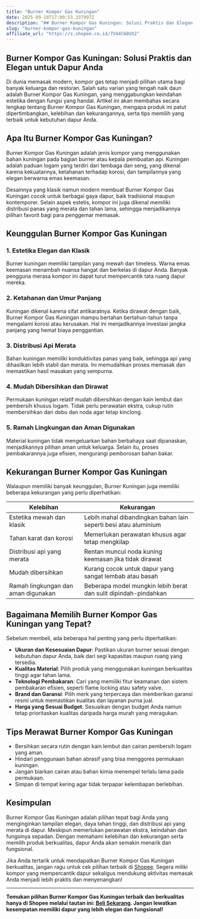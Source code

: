 ```yaml
---
title: "Burner Kompor Gas Kuningan"
date: 2025-09-18T17:09:53.337997Z
description: "## Burner Kompor Gas Kuningan: Solusi Praktis dan Elegan untuk Dapur Anda..."
slug: "burner-kompor-gas-kuningan"
affiliate_url: "https://s.shopee.co.id/7V44C68VX2"
---
```

## Burner Kompor Gas Kuningan: Solusi Praktis dan Elegan untuk Dapur Anda

Di dunia memasak modern, kompor gas tetap menjadi pilihan utama bagi banyak keluarga dan restoran. Salah satu varian yang tengah naik daun adalah Burner Kompor Gas Kuningan, yang menggabungkan keindahan estetika dengan fungsi yang handal. Artikel ini akan membahas secara lengkap tentang Burner Kompor Gas Kuningan, mengapa produk ini patut dipertimbangkan, kelebihan dan kekurangannya, serta tips memilih yang terbaik untuk kebutuhan dapur Anda.

## Apa Itu Burner Kompor Gas Kuningan?

Burner Kompor Gas Kuningan adalah jenis kompor yang menggunakan bahan kuningan pada bagian burner atau kepala pembuatan api. Kuningan adalah paduan logam yang terdiri dari tembaga dan seng, yang dikenal karena kekuatannya, ketahanan terhadap korosi, dan tampilannya yang elegan berwarna emas keemasan.

Desainnya yang klasik namun modern membuat Burner Kompor Gas Kuningan cocok untuk berbagai gaya dapur, baik tradisional maupun kontemporer. Selain aspek estetis, kompor ini juga dikenal memiliki distribusi panas yang merata dan tahan lama, sehingga menjadikannya pilihan favorit bagi para penggemar memasak.

## Keunggulan Burner Kompor Gas Kuningan

### 1. Estetika Elegan dan Klasik

Burner kuningan memiliki tampilan yang mewah dan timeless. Warna emas keemasan menambah nuansa hangat dan berkelas di dapur Anda. Banyak pengguna merasa kompor ini dapat turut mempercantik tata ruang dapur mereka.

### 2. Ketahanan dan Umur Panjang

Kuningan dikenal karena sifat antikaratnya. Ketika dirawat dengan baik, Burner Kompor Gas Kuningan mampu bertahan bertahun-tahun tanpa mengalami korosi atau kerusakan. Hal ini menjadikannya investasi jangka panjang yang hemat biaya penggantian.

### 3. Distribusi Api Merata

Bahan kuningan memiliki konduktivitas panas yang baik, sehingga api yang dihasilkan lebih stabil dan merata. Ini memudahkan proses memasak dan memastikan hasil masakan yang sempurna.

### 4. Mudah Dibersihkan dan Dirawat

Permukaan kuningan relatif mudah dibersihkan dengan kain lembut dan pembersih khusus logam. Tidak perlu perawatan ekstra, cukup rutin membersihkan dari debu dan noda agar tetap kinclong.

### 5. Ramah Lingkungan dan Aman Digunakan

Material kuningan tidak mengeluarkan bahan berbahaya saat dipanaskan, menjadikannya pilihan aman untuk keluarga. Selain itu, proses pembakarannya juga efisien, mengurangi pemborosan bahan bakar.

## Kekurangan Burner Kompor Gas Kuningan

Walaupun memiliki banyak keunggulan, Burner Kuningan juga memiliki beberapa kekurangan yang perlu diperhatikan:

| Kelebihan                                | Kekurangan                                         |
|-------------------------------------------|-----------------------------------------------------|
| Estetika mewah dan klasik                | Lebih mahal dibandingkan bahan lain seperti besi atau aluminium   |
| Tahan karat dan korosi                   | Memerlukan perawatan khusus agar tetap mengkilap  |
| Distribusi api yang merata               | Rentan muncul noda kuning keemasan jika tidak dirawat |
| Mudah dibersihkan                        | Kurang cocok untuk dapur yang sangat lembab atau basah  |
| Ramah lingkungan dan aman digunakan     | Beberapa model mungkin lebih berat dan sulit dipindah-pindahkan |

## Bagaimana Memilih Burner Kompor Gas Kuningan yang Tepat?

Sebelum membeli, ada beberapa hal penting yang perlu diperhatikan:

- **Ukuran dan Kesesuaian Dapur**: Pastikan ukuran burner sesuai dengan kebutuhan dapur Anda, baik dari segi kapasitas maupun ruang yang tersedia.
- **Kualitas Material**: Pilih produk yang menggunakan kuningan berkualitas tinggi agar tahan lama.
- **Teknologi Pembakaran**: Cari yang memiliki fitur keamanan dan sistem pembakaran efisien, seperti flame locking atau safety valve.
- **Brand dan Garansi**: Pilih merk yang terpercaya dan memberikan garansi resmi untuk memastikan kualitas dan layanan purna jual.
- **Harga yang Sesuai Budget**: Sesuaikan dengan budget Anda namun tetap prioritaskan kualitas daripada harga murah yang meragukan.

## Tips Merawat Burner Kompor Gas Kuningan

- Bersihkan secara rutin dengan kain lembut dan cairan pembersih logam yang aman.
- Hindari penggunaan bahan abrasif yang bisa menggores permukaan kuningan.
- Jangan biarkan cairan atau bahan kimia menempel terlalu lama pada permukaan.
- Simpan di tempat kering agar tidak terpapar kelembapan berlebihan.

## Kesimpulan

Burner Kompor Gas Kuningan adalah pilihan tepat bagi Anda yang menginginkan tampilan elegan, daya tahan tinggi, dan distribusi api yang merata di dapur. Meskipun memerlukan perawatan ekstra, keindahan dan fungsinya sepadan. Dengan memahami kelebihan dan kekurangan serta memilih produk berkualitas, dapur Anda akan semakin menarik dan fungsional.

Jika Anda tertarik untuk mendapatkan Burner Kompor Gas Kuningan berkualitas, jangan ragu untuk cek pilihan terbaik di [Shopee](https://s.shopee.co.id/7V44C68VX2). Segera miliki kompor yang mempercantik dapur sekaligus mendukung aktivitas memasak Anda menjadi lebih praktis dan menyenangkan!

---

**Temukan pilihan Burner Kompor Gas Kuningan terbaik dan berkualitas hanya di Shopee melalui tautan ini: [Beli Sekarang](https://s.shopee.co.id/7V44C68VX2). Jangan lewatkan kesempatan memiliki dapur yang lebih elegan dan fungsional!**